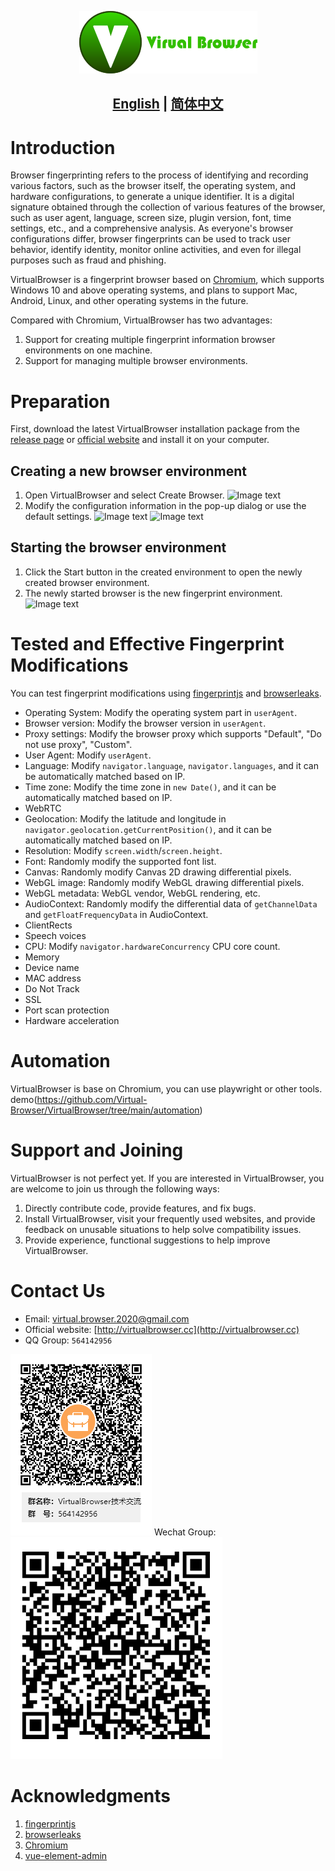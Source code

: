 <p align="center">
  <img src="assets/logo.png">
</p>

## <p align="center"><b><a href="README.md">English</a> | <a href="README_CN.md">简体中文</a></b></p>

# Introduction
Browser fingerprinting refers to the process of identifying and recording various factors, such as the browser itself, the operating system, and hardware configurations, to generate a unique identifier. It is a digital signature obtained through the collection of various features of the browser, such as user agent, language, screen size, plugin version, font, time settings, etc., and a comprehensive analysis. As everyone's browser configurations differ, browser fingerprints can be used to track user behavior, identify identity, monitor online activities, and even for illegal purposes such as fraud and phishing.

VirtualBrowser is a fingerprint browser based on [Chromium](https://dev.chromium.org), which supports Windows 10 and above operating systems, and plans to support Mac, Android, Linux, and other operating systems in the future.

Compared with Chromium, VirtualBrowser has two advantages:

1. Support for creating multiple fingerprint information browser environments on one machine.
2. Support for managing multiple browser environments.

# Preparation
First, download the latest VirtualBrowser installation package from the [release page]() or [official website](http://virtualbrowser.cc) and install it on your computer.

## Creating a new browser environment
1. Open VirtualBrowser and select Create Browser.
![Image text](https://github.com/Virtual-Browser/VirtualBrowser/blob/main/assets/welcome.png)
2. Modify the configuration information in the pop-up dialog or use the default settings. 
![Image text](https://github.com/Virtual-Browser/VirtualBrowser/blob/main/assets/create.png)
![Image text](https://github.com/Virtual-Browser/VirtualBrowser/blob/main/assets/createsuccess.png)

## Starting the browser environment
1. Click the Start button in the created environment to open the newly created browser environment.
2. The newly started browser is the new fingerprint environment.
![Image text](https://github.com/Virtual-Browser/VirtualBrowser/blob/main/assets/launch.png)

# Tested and Effective Fingerprint Modifications
You can test fingerprint modifications using [fingerprintjs](https://fingerprintjs.github.io/fingerprintjs/) and [browserleaks](https://browserleaks.com/).

- Operating System: Modify the operating system part in `userAgent`.
- Browser version: Modify the browser version in `userAgent`.
- Proxy settings: Modify the browser proxy which supports "Default", "Do not use proxy", "Custom".
- User Agent: Modify `userAgent`.
- Language: Modify `navigator.language`, `navigator.languages`, and it can be automatically matched based on IP.
- Time zone: Modify the time zone in `new Date()`, and it can be automatically matched based on IP.
- WebRTC
- Geolocation: Modify the latitude and longitude in `navigator.geolocation.getCurrentPosition()`, and it can be automatically matched based on IP.
- Resolution: Modify `screen.width`/`screen.height`.
- Font: Randomly modify the supported font list.
- Canvas: Randomly modify Canvas 2D drawing differential pixels.
- WebGL image: Randomly modify WebGL drawing differential pixels.
- WebGL metadata: WebGL vendor, WebGL rendering, etc.
- AudioContext: Randomly modify the differential data of `getChannelData` and `getFloatFrequencyData` in AudioContext.
- ClientRects
- Speech voices
- CPU: Modify `navigator.hardwareConcurrency` CPU core count.
- Memory
- Device name
- MAC address
- Do Not Track
- SSL
- Port scan protection
- Hardware acceleration
# Automation
VirtualBrowser is base on Chromium, you can use playwright or other tools.
demo(https://github.com/Virtual-Browser/VirtualBrowser/tree/main/automation)

# Support and Joining
VirtualBrowser is not perfect yet. If you are interested in VirtualBrowser, you are welcome to join us through the following ways:

1. Directly contribute code, provide features, and fix bugs.
2. Install VirtualBrowser, visit your frequently used websites, and provide feedback on unusable situations to help solve compatibility issues.
3. Provide experience, functional suggestions to help improve VirtualBrowser.

# Contact Us
- Email: [virtual.browser.2020@gmail.com](mailto:virtual.browser.2020@gmail.com)
- Official website: [http://virtualbrowser.cc](http://virtualbrowser.cc)
- QQ Group: `564142956`

![Join QQ Group](assets/VirtualBrowser-qq-group.png)
Wechat Group:
![Join Wechat Group](assets/WeChat.png)

# Acknowledgments
1. [fingerprintjs](https://fingerprintjs.github.io/fingerprintjs/)
2. [browserleaks](https://browserleaks.com/)
3. [Chromium](https://dev.chromium.org)
4. [vue-element-admin](https://github.com/PanJiaChen/vue-element-admin)

